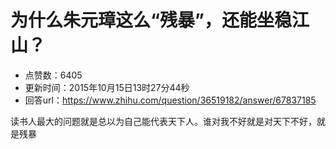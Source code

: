 # 为什么朱元璋这么“残暴”，还能坐稳江山？
- 点赞数：6405
- 更新时间：2015年10月15日13时27分44秒
- 回答url：https://www.zhihu.com/question/36519182/answer/67837185
<body>
 <p data-pid="bmtSdWsv">读书人最大的问题就是总以为自己能代表天下人。谁对我不好就是对天下不好，就是残暴</p>
</body>